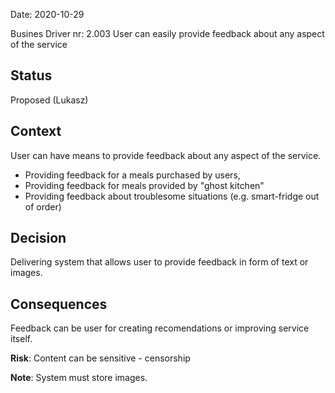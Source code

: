 Date: 2020-10-29 

Busines Driver nr: 2.003 User can easily provide feedback about any aspect of the service

## Status

Proposed (Lukasz)

## Context

User can have means to provide feedback about any aspect of the service.

* Providing feedback for a meals purchased by users, 
* Providing feedback for meals provided by "ghost kitchen"
* Providing feedback about troublesome situations (e.g. smart-fridge out of order)

## Decision

Delivering system that allows user to provide feedback in form of text or images.

## Consequences

Feedback can be user for creating recomendations or improving service itself.

**Risk**: Content can be sensitive - censorship 

**Note**: System must store images.
